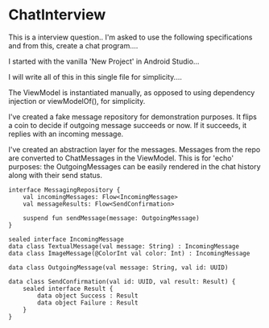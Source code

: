 # ChatInterview

This is a interview question.. I'm asked to use the following specifications and from this,
create a chat program....

I started with the vanilla 'New Project' in Android Studio...

I will write all of this in this single file for simplicity....

The ViewModel is instantiated manually, as opposed to using dependency injection or viewModelOf(), for simplicity.

I've created a fake message repository for demonstration purposes. It flips a coin to decide if outgoing message
succeeds or now.  If it succeeds, it replies with an incoming message.

I've created an abstraction layer for the messages.  Messages from the repo are converted to
ChatMessages in the ViewModel.  This is for 'echo' purposes: the OutgoingMessages can be easily rendered in the
chat history along with their send status.

```
interface MessagingRepository {
    val incomingMessages: Flow<IncomingMessage>
    val messageResults: Flow<SendConfirmation>

    suspend fun sendMessage(message: OutgoingMessage)
}

sealed interface IncomingMessage
data class TextualMessage(val message: String) : IncomingMessage
data class ImageMessage(@ColorInt val color: Int) : IncomingMessage

data class OutgoingMessage(val message: String, val id: UUID)

data class SendConfirmation(val id: UUID, val result: Result) {
    sealed interface Result {
        data object Success : Result
        data object Failure : Result
    }
}
```

